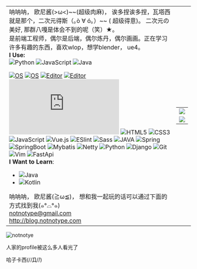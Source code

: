 <html>
    <table style="margin-left: auto; margin-right: auto;">
        <tr>
            <td>
                呐呐呐， 欧尼酱(>ω<)~~(超级肉麻)， 
                诶多捏诶多捏，瓦塔西就是那个，二次元得斯（｡ò ∀ ó｡）~~ ( 超级得意)。
                二次元の美好, 那群八嘎是体会不到的呢（笑）★。
                <br>是前端工程师，偶尔是后端，偶尔炼丹，偶尔画画。正在学习许多有趣的东西，喜欢wlop，想学blender， ue4。<br>
                <strong>I Use: </strong><br/>
                <img src="https://img.shields.io/badge/-Python-3e74a2?style=flat-square&logo=Python&logoColor=fff" alt="Python">
                <img src="https://img.shields.io/badge/-JavaScript-yellow?style=flat-square&logo=JavaScript&logoColor=fff" alt="JavaScript">
                <img src="https://img.shields.io/badge/-Java-ab7221?style=flat-square&logo=Java&logoColor=fff" alt="Java">
                
[![OS](https://img.shields.io/badge/OS-windows-informational?style=flat-square&logo=windows&logoColor=white)](https://en.wikipedia.org/wiki/MacOS)
[![OS](https://img.shields.io/badge/OS-Linux-informational?style=flat-square&logo=linux&logoColor=white)](https://en.wikipedia.org/wiki/Linux)
[![Editor](https://img.shields.io/badge/IDE-intellijidea-blue?style=flat-square&logo=intellij-idea&logoColor=white)](https://code.visualstudio.com/)
[![Editor](https://img.shields.io/badge/Editor-VSCode-blue?style=flat-square&logo=visual-studio-code&logoColor=white)](https://code.visualstudio.com/)
[![](https://img.shields.io/website?color=0ab9e6&style=flat-square&up_message=notnotypeの博客&url=http://blog.notnotype.com)](http://blog.notnotype.com)
![HTML5](https://img.shields.io/badge/-HTML5-%23E44D27?style=flat-square&logo=html5&logoColor=ffffff)
![CSS3](https://img.shields.io/badge/-CSS3-%231572B6?style=flat-square&logo=css3)
![JavaScript](https://img.shields.io/badge/-JavaScript-%23F7DF1C?style=flat-square&logo=javascript&logoColor=000000&labelColor=%23F7DF1C&color=%23FFCE5A)
![Vue.js](https://img.shields.io/badge/-Vue.js-%232c3e50?style=flat-square&logo=Vue.js)
![ESlint](https://img.shields.io/badge/-ESLint-%234B32C3?style=flat-square&logo=eslint)
![Sass](https://img.shields.io/badge/-Sass-%23CC6699?style=flat-square&logo=sass&logoColor=ffffff)
![JAVA](https://img.shields.io/badge/-JAVA-%23E44D27?style=flat-square&logo=java&logoColor=ffffff)
![Spring](https://img.shields.io/badge/-Spring-%6DB33F?style=flat-square&logo=spring&logoColor=ffffff)
![SpringBoot](https://img.shields.io/badge/-SpringBoot-%6DB33F?style=flat-square&logo=spring&logoColor=000000&labelColor=%23F7DF1C&color=%23FFCE5A)
![Mybatis](https://img.shields.io/badge/-Mybatis-%232c3e50?style=flat-square)
![Netty](https://img.shields.io/badge/-Netty-%234B32C3?style=flat-square)
![Python](https://img.shields.io/badge/-Python-informational?style=flat-square&logo=Python&logoColor=ffffff)
![Django](https://img.shields.io/badge/-Django-%092e20?style=flat-square&logo=Django&logoColor=ffffff)
![Git](https://img.shields.io/badge/-Git-%23F05032?style=flat-square&logo=git&logoColor=%23ffffff)
![Vim](https://img.shields.io/badge/-Vim-informational?style=flat-square&logo=vim&logoColor=%23ffffff) 
![FastApi](https://img.shields.io/badge/-FastApi-%092e20?style=flat-square&logo=FastApi&logoColor=ffffff)
                <br/>
                <strong>I Want to Learn</strong>: 
                <ul>
                    <li><img src="https://img.shields.io/badge/-Go-ab7288?style=flat-square&logo=Go&logoColor=fff" alt="Java"></li>
                    <li><img src="https://img.shields.io/badge/-Kotlin-orange?style=flat-square&logo=Kotlin&logoColor=fff" alt="Kotlin"></li>
                </ul>
                呐呐呐， 欧尼酱(≧ω≦)， 想和我一起玩的话可以通过下面的方式找到我(๑°⌓°๑)<br>
                <mail>notnotype@gmail.com</mail><br>
                <a src="http://blog.notnotype.com">http://blog.notnotype.com</a>
            </td>
            <td>
                <table>
                  <tr>
                    <td>
                      <a src="https://github.com/anuraghazra/github-readme-stats"><img align="center" src="https://github-readme-stats.vercel.app/api?username=notnotype&count_private=true&include_all_commits=true&show_icons=true&theme=algolia&bg_color=right,141e30,243b55" /></a>
                    </td>
                  <tr>
                  <tr>
                    <td>
                      <a src="https://github.com/anuraghazra/github-readme-stats"><img align="center" src="https://github-readme-stats.vercel.app/api/top-langs/?username=notnotype&layout=compact&theme=algolia&bg_color=right,141e30,243b55&card_width=445" /></a>
                    </td>
                  </tr>
                </table>
            </td>
        </tr>
    </table>
</html>

![notnotye](https://count.getloli.com/get/@notnotype)

人家的profile被这么多人看光了

哈子卡西(//̀Д/́/)
